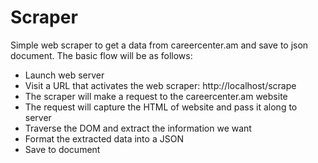 # Scraper

Simple web scraper to get a data from careercenter.am and save to json document.
The basic flow will be as follows:

- Launch web server
- Visit a URL that activates the web scraper: http://localhost/scrape
- The scraper will make a request to the careercenter.am website
- The request will capture the HTML of website and pass it along to server
- Traverse the DOM and extract the information we want
- Format the extracted data into a JSON
- Save to document

